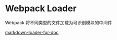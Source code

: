 # Webpack Loader

Webpack 将不同类型的文件加载为可识别模块的中间件

[markdown-loader-for-doc](https://github.com/czzczz/md-loader-for-doc)
